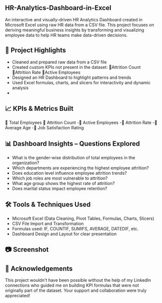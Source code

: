 ## HR-Analytics-Dashboard-in-Excel
An interactive and visually-driven HR Analytics Dashboard created in Microsoft Excel using raw HR data from a CSV file. This project focuses on deriving meaningful business insights by transforming and visualizing employee data to help HR teams make data-driven decisions.


## 🚀 Project Highlights

- Cleaned and prepared raw data from a CSV file
- Created custom KPIs not present in the dataset:
🔹Attrition Count
🔹Attrition Rate
🔹Active Employees
- Designed an HR Dashboard to highlight patterns and trends
- Used Excel formulas, charts, and slicers for interactivity and dynamic analysis
- 

## 📈 KPIs & Metrics Built

🔹 Total Employees
🔹 Attrition Count
-🔹 Active Employees
-🔹 Attrition Rate
-🔹 Average Age
-🔹 Job Satisfaction Rating


## 📊 Dashboard Insights – Questions Explored
- What is the gender-wise distribution of total employees in the organization?
- Which departments are experiencing the highest employee attrition?
- Does education level influence employee attrition trends?
-  Which job roles are most vulnerable to attrition?
- What age group shows the highest rate of attrition?
- Does marital status impact employee retention?


## 🛠️ Tools & Techniques Used

- Microsoft Excel (Data Cleaning, Pivot Tables, Formulas, Charts, Slicers)
- CSV File Import and Transformation
- Formulas used: IF, COUNTIF, SUMIFS, AVERAGE, DATEDIF, etc.
- Dashboard Design and Layout for clear presentation



## 📷 Screenshot




## 🤝 Acknowledgements

This project wouldn't have been possible without the help of my LinkedIn connections who guided me on building KPI formulas that were not originally part of the dataset. Your support and collaboration were truly appreciated!

